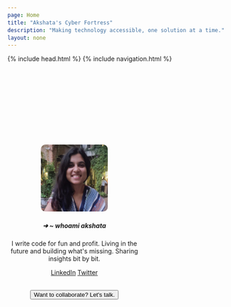 ```yaml
---
page: Home
title: "Akshata's Cyber Fortress"
description: "Making technology accessible, one solution at a time."
layout: none
---
```


{% include head.html %}
{% include navigation.html %}

<!-- {% include notification.html %} -->

<section class="hero is-medium" style="max-height: 100vh; overflow: hidden;">
    <div style="padding: 156px 0; max-width: 300px; text-align: center;" class="container content">
        <figure>
            <img width='150px' height='150px' style="border-radius: 10px;" src='/assets/akshata_alt.jpg'>
        </figure>
        <h5><span class='is-size-6 has-text-weight-normal'>➜  ~ whoami</span> akshata</h5>
        <p>I write code for fun and profit. Living in the future and building what's missing. Sharing insights bit by bit. </p>
        <p>
            <span class='tag'><a href='https://www.linkedin.com/in/iamaatoh/' target='_blank'>LinkedIn</a></span>
            <span class='tag'><a href='https://twitter.com/iamaatoh' target='_blank'>Twitter</a></span>
        </p>
        <br/>
        <a href='https://akshata.youcanbook.me/' target='_blank'>
            <button class="button is-dark">Want to collaborate? Let's talk.</button>
        </a>
    </div>
</section>
